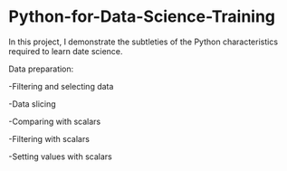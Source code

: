# Python-for-Data-Science-Training
In this project, I demonstrate the subtleties of the Python characteristics required to learn date science.

Data preparation:

   -Filtering and selecting data
  
   -Data slicing
 
   -Comparing with scalars
  
   -Filtering with scalars
  
   -Setting values with scalars
  


